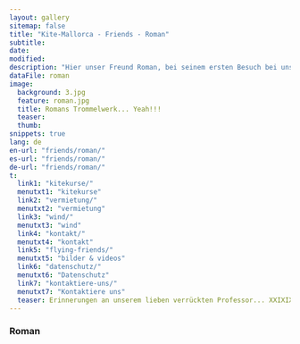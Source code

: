 ```yaml
---
layout: gallery
sitemap: false
title: "Kite-Mallorca - Friends - Roman"
subtitle: 
date: 
modified:
description: "Hier unser Freund Roman, bei seinem ersten Besuch bei uns. Wann kommst du?"
dataFile: roman
image:
  background: 3.jpg
  feature: roman.jpg
  title: Romans Trommelwerk... Yeah!!!
  teaser: 
  thumb: 
snippets: true
lang: de
en-url: "friends/roman/"
es-url: "friends/roman/"
de-url: "friends/roman/"
t:
  link1: "kitekurse/"
  menutxt1: "kitekurse"
  link2: "vermietung/"
  menutxt2: "vermietung"
  link3: "wind/"
  menutxt3: "wind"
  link4: "kontakt/"
  menutxt4: "kontakt"
  link5: "flying-friends/"
  menutxt5: "bilder & videos"
  link6: "datenschutz/"
  menutxt6: "Datenschutz"
  link7: "kontaktiere-uns/"
  menutxt7: "Kontaktiere uns"
  teaser: Erinnerungen an unserem lieben verrückten Professor... XXIXIX
---
```


### Roman
